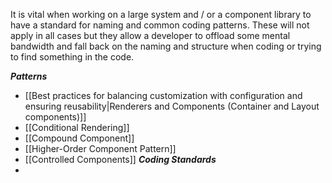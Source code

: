 It is vital when working on a large system and / or a component library to have a standard for naming and common coding patterns. These will not apply in all cases but they allow a developer to offload some mental bandwidth and fall back on the naming and structure when coding or trying to find something in the code. 

***Patterns***
- [[Best practices for balancing customization with configuration and ensuring reusability|Renderers and Components (Container and Layout components)]]
- [[Conditional Rendering]]
- [[Compound Component]]
- [[Higher-Order Component Pattern]] 
- [[Controlled Components]]
***Coding Standards***
- 